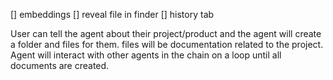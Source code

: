 [] embeddings
[] reveal file in finder
[] history tab

User can tell the agent about their project/product and the agent will create a folder and files for them. files will be documentation related to the project. Agent will interact with other agents in the chain on a loop until all documents are created.
